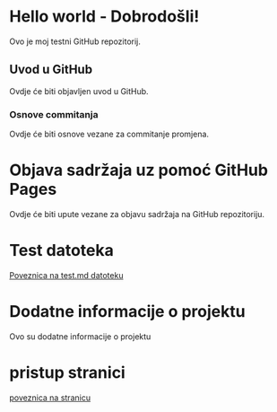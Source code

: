 # Hello world - Dobrodošli!
Ovo je moj testni GitHub repozitorij.

## Uvod u GitHub

Ovdje će biti objavljen uvod u GitHub.

### Osnove commitanja

Ovdje će biti osnove vezane za commitanje promjena.

# Objava sadržaja uz pomoć GitHub Pages

Ovdje će biti upute vezane za objavu sadržaja na GitHub repozitoriju.

# Test datoteka

[Poveznica na test.md datoteku](test.md)

# Dodatne informacije o projektu
Ovo su dodatne informacije o projektu

# pristup stranici
[poveznica na stranicu](https://helenamarcec.github.io/hello-world/)
